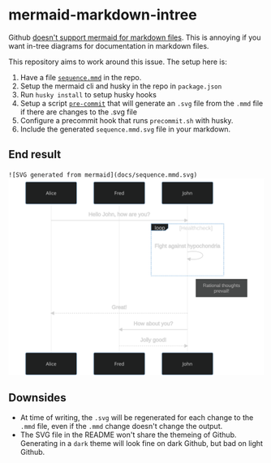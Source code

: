 # mermaid-markdown-intree
Github [doesn't support mermaid for markdown files](https://github.community/t/feature-request-support-mermaid-markdown-graph-diagrams-in-md-files/1922). This is annoying if you want in-tree diagrams for documentation in markdown files.

This repository aims to work around this issue. The setup here is:

1. Have a file [`sequence.mmd`](./docs/sequence.mmd) in the repo.
1. Setup the mermaid cli and husky in the repo in `package.json`
1. Run `husky install` to setup husky hooks
1. Setup a script [`pre-commit`](./.husky/pre-commit) that will generate an `.svg` file from the `.mmd` file if there are changes to the .svg file
1. Configure a precommit hook that runs `precommit.sh` with husky.
1. Include the generated `sequence.mmd.svg` file in your markdown.

## End result
`![SVG generated from mermaid](docs/sequence.mmd.svg)`
![SVG generated from mermaid](docs/sequence.mmd.svg)

## Downsides
- At time of writing, the `.svg` will be regenerated for each change to the `.mmd` file, even if the `.mmd` change doesn't change the output.
- The SVG file in the README won't share the themeing of Github. Generating in a `dark` theme will look fine on dark Github, but bad on light Github.
